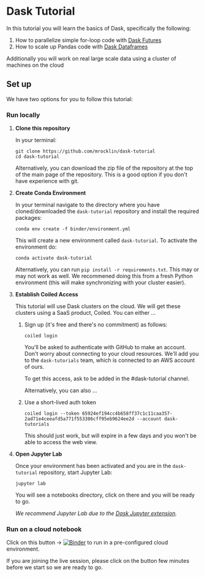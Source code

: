 # Dask Tutorial

In this tutorial you will learn the basics of Dask, specifically the following:

1.  How to parallelize simple for-loop code with [Dask Futures](https://docs.dask.org/en/stable/futures.html)
2.  How to scale up Pandas code with [Dask Dataframes](https://docs.dask.org/en/stable/dataframes.html)

Additionally you will work on real large scale data using a cluster of machines on the cloud

## Set up

We have two options for you to follow this tutorial:

### Run locally

1. **Clone this repository**

    In your terminal:

    ```
    git clone https://github.com/mrocklin/dask-tutorial
    cd dask-tutorial
    ```

    Alternatively, you can download the zip file of the repository at the top of the main page of the repository. This is a good option if you don't have experience with git.

2. **Create Conda Environment**

    In your terminal navigate to the directory where you have cloned/downloaded the `dask-tutorial` repository and install the required packages:

    ```
    conda env create -f binder/environment.yml
    ```

    This will create a new environment called `dask-tutorial`. To activate the environment do:

    ```
    conda activate dask-tutorial
    ```

    Alternatively, you can run `pip install -r requirements.txt`.
    This may or may not work as well.
    We recommened doing this from a fresh Python environment (this will make
    synchronizing with your cluster easier).

3. **Establish Coiled Access**

    This tutorial will use Dask clusters on the cloud.  We will get these
    clusters using a SaaS product, Coiled.  You can either ...

    1.  Sign up (it's free and there's no commitment) as follows:

        ```
        coiled login
        ```

        You'll be asked to authenticate with GitHub to make an account.  Don't
        worry about connecting to your cloud resources.  We'll add you to the
        `dask-tutorials` team, which is connected to an AWS account of ours.

        To get this access, ask to be added in the #dask-tutorial channel.

        Alternatively, you can also ...

    2.  Use a short-lived auth token

        ```
        coiled login --token 65924ef194cc4b658ff37c1c11caa357-2ad71e4ceeafd5a771f553306cff95eb9624ee2d --account dask-tutorials
        ```

        This should just work, but will expire in a few days and you won't be
        able to access the web view.

3. **Open Jupyter Lab**

    Once your environment has been activated and you are in the `dask-tutorial` repository, start Jupyter Lab:

    ```
    jupyter lab
    ```

    You will see a notebooks directory, click on there and you will be ready to go.

    *We recommend Jupyter Lab due to the [Dask Jupyter extension](https://github.com/dask/dask-labextension).*


### Run on a cloud notebook

Click on this button → [![Binder](https://mybinder.org/badge_logo.svg)](https://mybinder.org/v2/gh/mrocklin/dask-tutorial/HEAD) to run in a pre-configured cloud environment.

If you are joining the live session, please click on the button few minutes before we start so we are ready to go.

